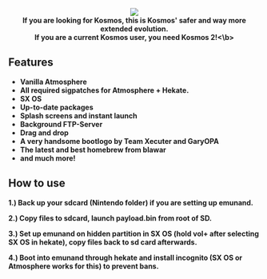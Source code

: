 <p align="center">
<a href="https://github.com/gaavin/kosmos-2/releases">
<img src="https://i.imgur.com/iC4hZkm.png"></a>
<br>
<b>If you are looking for Kosmos, this is Kosmos' safer and way more extended evolution.
<br>
If you are a current Kosmos user, you need Kosmos 2!<\b>
</p>

## Features
* Vanilla Atmosphere
* All required sigpatches for Atmosphere + Hekate.
* SX OS
* Up-to-date packages
* Splash screens and instant launch
* Background FTP-Server
* Drag and drop
* A very handsome bootlogo by Team Xecuter and GaryOPA
* The latest and best homebrew from blawar
* **and much more!**

## How to use
1.) Back up your sdcard (Nintendo folder) if you are setting up emunand.

2.) Copy files to sdcard, launch payload.bin from root of SD.

3.) Set up emunand on hidden partition in SX OS (hold vol+ after selecting SX OS in hekate), copy files back to sd card afterwards.

4.) Boot into emunand through hekate and install incognito (SX OS or Atmosphere works for this) to prevent bans.
